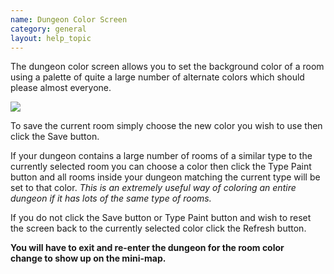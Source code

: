 ```yaml
---
name: Dungeon Color Screen
category: general
layout: help_topic
---
```

The dungeon color screen allows you to set the background color of a room using a palette of quite a large number of alternate colors which should please almost everyone.

![](https://lohcdn.com/images/dungeoncolor.jpg)

To save the current room simply choose the new color you wish to use then click the Save button.

If your dungeon contains a large number of rooms of a similar type to the currently selected room you can choose a color then click the Type Paint button and all rooms inside your dungeon matching the current type will be set to that color. _This is an extremely useful way of coloring an entire dungeon if it has lots of the same type of rooms._

If you do not click the Save button or Type Paint button and wish to reset the screen back to the currently selected color click the Refresh button.

**You will have to exit and re-enter the dungeon for the room color change to show up on the mini-map.**